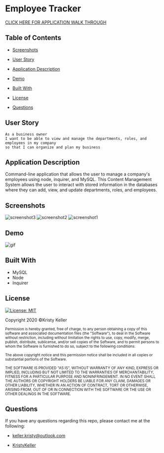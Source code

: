 # Employee Tracker
[CLICK HERE FOR APPLICATION WALK THROUGH]()

## Table of Contents
* [Screenshots](#screenshots)

* [User Story](#user-story)

* [Application Description](#application-description)

* [Demo](#demo)

* [Built With](#built-with)

* [License](#license)

* [Questions](#questions)

## User Story
```
As a business owner
I want to be able to view and manage the departments, roles, and employees in my company
so that I can organize and plan my business

```
## Application Description
Command-line application that allows the user to manage a company's employees using node, inquirer, and MySQL. This Content Management System allows the user to interact with stored information in the databases where they can add, view, and update departments, roles, and employees.


## Screenshots
![screenshot3](./Assets/Images/.png)
![screenshot2](./Assets/Images/.png)
![screenshot1](./Assets/Images/.png)

## Demo
![gif]()

## Built With
* MySQL
* Node
* Inquirer

## License
[![License: MIT](https://img.shields.io/badge/License-MIT-yellow.svg)](https://opensource.org/licenses/MIT)

Copyright 2020 ©Kristy Keller

<sup>Permission is hereby granted, free of charge, to any person obtaining a copy of this software and associated documentation files (the "Software"), to deal in the Software without restriction, including without limitation the rights to use, copy, modify, merge, publish, distribute, sublicense, and/or sell copies of the Software, and to permit persons to whom the Software is furnished to do so, subject to the following conditions:
  
<sup>The above copyright notice and this permission notice shall be included in all copies or substantial portions of the Software.
  
<sup>THE SOFTWARE IS PROVIDED "AS IS", WITHOUT WARRANTY OF ANY KIND, EXPRESS OR IMPLIED, INCLUDING BUT NOT LIMITED TO THE WARRANTIES OF MERCHANTABILITY, FITNESS FOR A PARTICULAR PURPOSE AND NONINFRINGEMENT. IN NO EVENT SHALL THE AUTHORS OR COPYRIGHT HOLDERS BE LIABLE FOR ANY CLAIM, DAMAGES OR OTHER LIABILITY, WHETHER IN AN ACTION OF CONTRACT, TORT OR OTHERWISE, ARISING FROM, OUT OF OR IN CONNECTION WITH THE SOFTWARE OR THE USE OR OTHER DEALINGS IN THE SOFTWARE.
  
## Questions

If you have any questions regarding this repo, please contact me at the following:

* <keller.kristy@outlook.com>

* [KristyKeller](https://github.com/KristyKeller)


